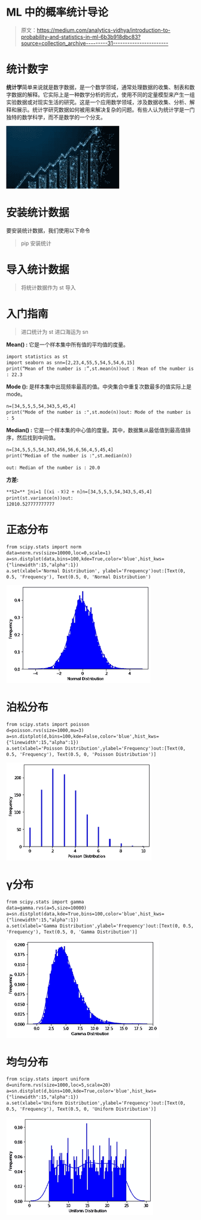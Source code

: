 # ML 中的概率统计导论

> 原文：<https://medium.com/analytics-vidhya/introduction-to-probability-and-statistics-in-ml-6b3b918dbc83?source=collection_archive---------31----------------------->

# 统计数字

**统计学**简单来说就是数字数据，是一个数学领域，通常处理数据的收集、制表和数字数据的解释。它实际上是一种数学分析的形式，使用不同的定量模型来产生一组实验数据或对现实生活的研究。这是一个应用数学领域，涉及数据收集、分析、解释和展示。统计学研究数据如何被用来解决复杂的问题。有些人认为统计学是一门独特的数学科学，而不是数学的一个分支。

![](img/84dc99404100cf5a61ed7e67e618743f.png)

# 安装统计数据

要安装统计数据，我们使用以下命令

> pip 安装统计

# 导入统计数据

> 将统计数据作为 st 导入

# 入门指南

> 进口统计为 st
> 进口海运为 sn

**Mean() :**
它是一个样本集中所有值的平均值的度量。

```
import statistics as st
import seaborn as snn=[2,23,4,55,5,54,5,54,6,15]
print(“Mean of the number is :”,st.mean(n))out : Mean of the number is : 22.3
```

**Mode ():**
是样本集中出现频率最高的值。中央集合中重复次数最多的值实际上是 mode。

```
n=[34,5,5,5,54,343,5,45,4]
print("Mode of the number is :",st.mode(n))out: Mode of the number is : 5
```

**Median() :**
它是一个样本集的中心值的度量。其中，数据集从最低值到最高值排序，然后找到中间值。

```
n=[34,5,5,5,54,343,456,56,6,56,4,5,45,4]
print("Median of the number is :",st.median(n))

out: Median of the number is : 20.0
```

**方差:**

```
**S2=** ∑ni=1 [(xi - ͞x)2 ÷ n]n=[34,5,5,5,54,343,5,45,4]
print(st.variance(n))out:
12010.527777777777
```

# 正态分布

```
from scipy.stats import norm
data=norm.rvs(size=10000,loc=0,scale=1)
a=sn.distplot(data,bins=100,kde=True,color='blue',hist_kws={"linewidth":15,"alpha":1})
a.set(xlabel='Normal Distribution', ylabel='Frequency')out:[Text(0, 0.5, 'Frequency'), Text(0.5, 0, 'Normal Distribution')
```

![](img/c7211c71dd29629b69616f6bc8e063e2.png)

# 泊松分布

```
from scipy.stats import poisson
d=poisson.rvs(size=1000,mu=3)
a=sn.distplot(d,bins=100,kde=False,color='blue',hist_kws={"linewidth":15,"alpha":1})
a.set(xlabel='Poisson Distribution',ylabel='Frequency')out:[Text(0, 0.5, 'Frequency'), Text(0.5, 0, 'Poisson Distribution')]
```

![](img/9ac3bfa03a8a00ee03723a5cc2a95dd1.png)

# γ分布

```
from scipy.stats import gamma
data=gamma.rvs(a=5,size=10000)
a=sn.distplot(data,kde=True,bins=100,color='blue',hist_kws={"linewidth":15,"alpha":1})
a.set(xlabel='Gamma Distribution',ylabel='Frequency')out:[Text(0, 0.5, 'Frequency'), Text(0.5, 0, 'Gamma Distribution')]
```

![](img/e90c96ecedb0f8ac07e7077a1b1e4e69.png)

# 均匀分布

```
from scipy.stats import uniform
d=uniform.rvs(size=1000,loc=5,scale=20)
a=sn.distplot(d,bins=100,kde=True,color='blue',hist_kws={"linewidth":15,"alpha":1})
a.set(xlabel='Uniform Distribution',ylabel='Frequency')out:[Text(0, 0.5, 'Frequency'), Text(0.5, 0, 'Uniform Distribution')]
```

![](img/2cc26006ab739c4cb491d35367cdf406.png)